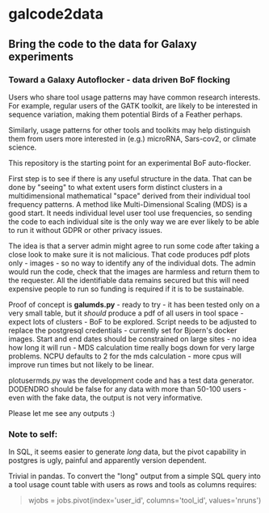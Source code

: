 # galcode2data

## Bring the code to the data for Galaxy experiments

### Toward a Galaxy Autoflocker - data driven BoF flocking

Users who share tool usage patterns may have common research interests. For example, regular users of the GATK toolkit, are likely to be interested in sequence variation,
making them potential Birds of a Feather perhaps.

Similarly, usage patterns for other tools and toolkits may help distinguish them from users more interested in (e.g.) microRNA, Sars-cov2, or climate
science.

This repository is the starting point for an experimental BoF auto-flocker.

First step is to see if there is any useful structure in the data. That can be done by "seeing" to what extent users form distinct clusters in a multidimensional mathematical "space"
derived from their individual tool frequency patterns. A method like Multi-Dimensional Scaling (MDS) is a good start. It needs individual level user tool use frequencies,
so sending the code to each individual site is the only way we are ever likely to be able to run it without GDPR or other privacy issues.

The idea is that a server admin might agree to run some code after taking a close look to make sure it is not malicious.
That code produces pdf plots only - images - so no way to identify any of the individual dots. The admin would run the code, check that the images
are harmless and return them to the requester. All the identifiable data remains secured but this will need expensive people to run so funding is required if it is to be sustainable.

Proof of concept is **galumds.py** - ready to try - it has been tested only on a very small table, but it *should* produce a pdf of all users in tool space - expect lots of clusters - BoF to be explored.
Script needs to be adjusted to replace the postgresql credentials - currently set for Bjoern's docker images.
Start and end dates should be constrained on large sites - no idea how long it will run - MDS calculation time really bogs down for very large problems.
NCPU defaults to 2 for the mds calculation - more cpus will improve run times but not likely to be linear.

plotusermds.py was the development code and has a test data generator.
DODENDRO should be false for any data with more than 50-100 users - even with the fake data, the output is not very informative.

Please let me see any outputs :)

### Note to self:

In SQL, it seems easier to generate *long* data, but the pivot capability in postgres is ugly, painful and apparently version dependent.

Trivial in pandas. To convert the "long" output from a simple SQL query into a tool usage count table with users as rows
and tools as columns requires:

> wjobs = jobs.pivot(index='user_id', columns='tool_id', values='nruns')

